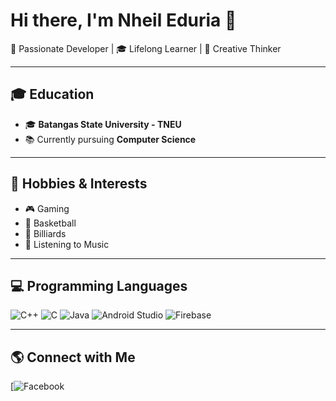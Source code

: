 # Hi there, I'm Nheil Eduria 👋  

🚀 Passionate Developer | 🎓 Lifelong Learner | 🎨 Creative Thinker  

---

## 🎓 Education  
- 🎓 **Batangas State University - TNEU**  
- 📚 Currently pursuing **Computer Science** 

---

## 🎯 Hobbies & Interests  
- 🎮 Gaming  
- 🏀 Basketball  
- 🎱 Billiards  
- 🎵 Listening to Music  

---

## 💻 Programming Languages  
![C++](https://img.shields.io/badge/C++-00599C?style=for-the-badge&logo=c%2B%2B&logoColor=white)  ![C](https://img.shields.io/badge/C-00599C?style=for-the-badge&logo=c&logoColor=white)  ![Java](https://img.shields.io/badge/Java-007396?style=for-the-badge&logo=java&logoColor=white)  ![Android Studio](https://img.shields.io/badge/Android_Studio-3DDC84?style=for-the-badge&logo=android-studio&logoColor=white)  ![Firebase](https://img.shields.io/badge/Firebase-FFCA28?style=for-the-badge&logo=firebase&logoColor=black)  

---

## 🌎 Connect with Me  
[![Facebook](https://www.facebook.com/nheil.eduria.7)  
